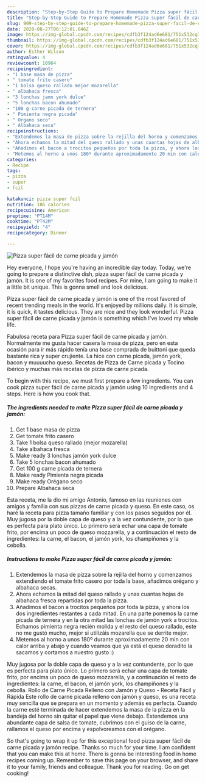 ```yaml
---
description: "Step-by-Step Guide to Prepare Homemade Pizza super fácil de carne picada y jamón"
title: "Step-by-Step Guide to Prepare Homemade Pizza super fácil de carne picada y jamón"
slug: 909-step-by-step-guide-to-prepare-homemade-pizza-super-facil-de-carne-picada-y-jamon
date: 2020-08-27T06:12:01.046Z
image: https://img-global.cpcdn.com/recipes/cdfb3f124ad6e681/751x532cq70/pizza-super-facil-de-carne-picada-y-jamon-foto-principal.jpg
thumbnail: https://img-global.cpcdn.com/recipes/cdfb3f124ad6e681/751x532cq70/pizza-super-facil-de-carne-picada-y-jamon-foto-principal.jpg
cover: https://img-global.cpcdn.com/recipes/cdfb3f124ad6e681/751x532cq70/pizza-super-facil-de-carne-picada-y-jamon-foto-principal.jpg
author: Esther Wilson
ratingvalue: 4
reviewcount: 10964
recipeingredient:
- "1 base masa de pizza"
- " tomate frito casero"
- "1 bolsa queso rallado mejor mozarella"
- " albahaca fresca"
- "3 lonchas jamn york dulce"
- "5 lonchas bacon ahumado"
- "100 g carne picada de ternera"
- " Pimienta negra picada"
- " Organo seco"
- " Albahaca seca"
recipeinstructions:
- "Extendemos la masa de pizza sobre la rejilla del horno y comenzamos extendiendo el tomate frito casero por toda la base, añadimos orégano y albahaca secas."
- "Ahora echamos la mitad del queso rallado y unas cuantas hojas de albahaca fresca repartidas por toda la pizza."
- "Añadimos el bacon a trocitos pequeños por toda la pizza, y ahora los dos ingredientes restantes a cada mitad. En una parte ponemos la carne picada de ternera y en la otra mitad las lonchas de jamón york a trocitos. Echamos pimienta negra recién molida y el resto del queso rallado, este no me gustó mucho, mejor si utilizáis mozarella que se derrite mejor."
- "Metemos al horno a unos 180º durante aproximadamente 20 min con calor arriba y abajo y cuando veamos que ya está el queso doradito la sacamos y cortamos a nuestro gusto :)"
categories:
- Recipe
tags:
- pizza
- super
- fcil

katakunci: pizza super fcil 
nutrition: 186 calories
recipecuisine: American
preptime: "PT14M"
cooktime: "PT42M"
recipeyield: "4"
recipecategory: Dinner

---
```



![Pizza super fácil de carne picada y jamón](https://img-global.cpcdn.com/recipes/cdfb3f124ad6e681/751x532cq70/pizza-super-facil-de-carne-picada-y-jamon-foto-principal.jpg)

Hey everyone, I hope you're having an incredible day today. Today, we're going to prepare a distinctive dish, pizza super fácil de carne picada y jamón. It is one of my favorites food recipes. For mine, I am going to make it a little bit unique. This is gonna smell and look delicious.

Pizza super fácil de carne picada y jamón is one of the most favored of recent trending meals in the world. It's enjoyed by millions daily. It is simple, it is quick, it tastes delicious. They are nice and they look wonderful. Pizza super fácil de carne picada y jamón is something which I've loved my whole life.

Fabulosa receta para Pizza super fácil de carne picada y jamón. Normalmente me gusta hacer casera la masa de pizza, pero en esta ocasión para ir más rápido tenía una base comprada de buittoni que queda bastante rica y super crujiente. La hice con carne picada, jamón york, bacon y muuuucho queso. Recetas de Pizza de Carne picada y Tocino ibérico y muchas más recetas de pizza de carne picada.


To begin with this recipe, we must first prepare a few ingredients. You can cook pizza super fácil de carne picada y jamón using 10 ingredients and 4 steps. Here is how you cook that.

<!--inarticleads1-->

##### The ingredients needed to make Pizza super fácil de carne picada y jamón:

1. Get 1 base masa de pizza
1. Get  tomate frito casero
1. Take 1 bolsa queso rallado (mejor mozarella)
1. Take  albahaca fresca
1. Make ready 3 lonchas jamón york dulce
1. Take 5 lonchas bacon ahumado
1. Get 100 g carne picada de ternera
1. Make ready  Pimienta negra picada
1. Make ready  Orégano seco
1. Prepare  Albahaca seca


Esta receta, me la dio mi amigo Antonio, famoso en las reuniones con amigos y familia con sus pizzas de carne picada y queso. En este caso, os haré la receta para pizza tamaño familiar y con los pasos seguidos por él. Muy jugosa por la doble capa de queso y a la vez contundente, por lo que es perfecta para plato único. Lo primero será echar una capa de tomate frito, por encima un poco de queso mozzarella, y a continuación el resto de ingredientes: la carne, el bacon, el jamón york, los champiñones y la cebolla. 

<!--inarticleads2-->

##### Instructions to make Pizza super fácil de carne picada y jamón:

1. Extendemos la masa de pizza sobre la rejilla del horno y comenzamos extendiendo el tomate frito casero por toda la base, añadimos orégano y albahaca secas.
1. Ahora echamos la mitad del queso rallado y unas cuantas hojas de albahaca fresca repartidas por toda la pizza.
1. Añadimos el bacon a trocitos pequeños por toda la pizza, y ahora los dos ingredientes restantes a cada mitad. En una parte ponemos la carne picada de ternera y en la otra mitad las lonchas de jamón york a trocitos. Echamos pimienta negra recién molida y el resto del queso rallado, este no me gustó mucho, mejor si utilizáis mozarella que se derrite mejor.
1. Metemos al horno a unos 180º durante aproximadamente 20 min con calor arriba y abajo y cuando veamos que ya está el queso doradito la sacamos y cortamos a nuestro gusto :)


Muy jugosa por la doble capa de queso y a la vez contundente, por lo que es perfecta para plato único. Lo primero será echar una capa de tomate frito, por encima un poco de queso mozzarella, y a continuación el resto de ingredientes: la carne, el bacon, el jamón york, los champiñones y la cebolla. Rollo de Carne Picada Relleno con Jamón y Queso - Receta Fácil y Rápida Este rollo de carne picada relleno con jamón y queso, es una receta muy sencilla que se prepara en un momento y además es perfecta. Cuando la carne esté terminada de hacer extendemos la masa de la pizza en la bandeja del horno sin quitar el papel que viene debajo. Extendemos una abundante capa de salsa de tomate, cubrimos con el guiso de la carne, rallamos el queso por encima y espolvoreamos con el orégano. 

So that's going to wrap it up for this exceptional food pizza super fácil de carne picada y jamón recipe. Thanks so much for your time. I am confident that you can make this at home. There is gonna be interesting food in home recipes coming up. Remember to save this page on your browser, and share it to your family, friends and colleague. Thank you for reading. Go on get cooking!
